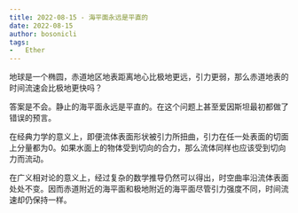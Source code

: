 ```yaml
---
title: 2022-08-15 - 海平面永远是平直的
date: 2022-08-15
author: bosonicli
tags:
-   Ether
---
```


地球是一个椭圆，赤道地区地表距离地心比极地更远，引力更弱，那么赤道地表的时间流速会比极地更快吗？

答案是不会。静止的海平面永远是平直的。在这个问题上甚至爱因斯坦最初都做了错误的预言。

在经典力学的意义上，即便流体表面形状被引力所扭曲，引力在任一处表面的切面上分量都为0。如果水面上的物体受到切向的合力，那么流体同样也应该受到切向力而流动。

在广义相对论的意义上，经过复杂的数学推导仍然可以得出，时空曲率沿流体表面处处不变。因而赤道附近的海平面和极地附近的海平面尽管引力强度不同，时间流速却仍保持一样。
